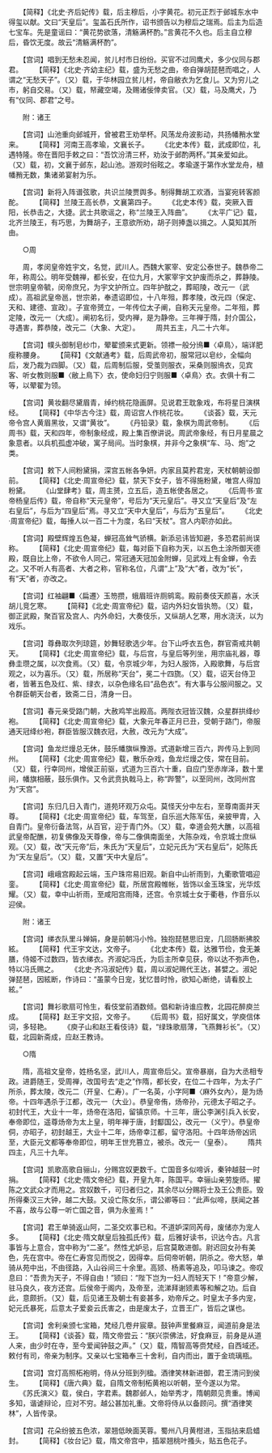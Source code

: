 <!-- { "loadSidebar": true } -->
　　【简释】《北史·齐后妃传》载，后主穆后，小字黄花。初元正烈于邺城东水中得玺以献。文曰“天皇后”。玺盖石氏所作，诏书颁告以为穆后之瑞焉。后主为后造七宝车。先是童谣曰：“黄花势欲落，清觞满杯酌。”言黄花不久也。后主自立穆后，昏饮无度。故云“清觞满杯酌”。

　　【宫词】唱到无愁未忍闻，贫儿村市日纷纷。买官不过同鹰犬，多少仪同与郡君。
　　【简释】《北史·齐幼主纪》载，盛为无愁之曲，帝自弹胡琵琶而唱之，人谓之“无愁天子”。（又）载，于华林园立贫儿村，帝自敝衣为乞食儿。又为穷儿之市，躬自交易。（又）载，帑藏空竭，及赐诸佞倖卖官。（又）载，马及鹰犬，乃有“仪同、郡君”之号。

　　附：诸王

　　【宫词】山池重向邺城开，曾被君王劝举杯。风荡龙舟波影动，共扬幡矟水堂来。
　　【简释】河南王高孝瑜，文襄长子。
　　《北史本传》载，武成即位，礼遇特隆。帝在晋阳手敕之曰：“吾饮汾清三杯，劝汝于邺酌两杯。”其亲爱如此。（又）载，初，文襄于邺东，起山池。游观时俗眩之。孝瑜遂于第作水堂龙舟，植幡矟无数，集诸弟宴射为乐。

　　【宫词】新将入阵谱弦歌，共识兰陵贾舆多。制得舞胡工欢酒，当宴宛转客颜酡。
　　【简释】兰陵王高长恭，文襄第四子。
　　《北史本传》载，突厥入晋阳，长恭击之，大捷。武士共歌谣之，称“兰陵王入阵曲”。
　　《太平广记》载，北齐兰陵王，有巧思，为舞胡子，王意欲所劝，胡子则捧盏以揖之。人莫知其所由。

　　○周

　　周，孝闵皇帝姓宇文，名觉，武川人。西魏大冢宰、安定公泰世子。魏恭帝二年，称周公。明年受魏禅，都长安，在位九月，大冢宰宇文护废而杀之，葬静陵。世宗明皇帝毓，闵帝庶兄，为宇文护所立。四年护酖之，葬昭陵，改元一（武成）。高祖武皇帝邕，世宗弟，奉遗诏即位，十八年殂，葬孝陵，改元四（保定、天和、建德、宣政）。子宣帝赟立，一年传位太子阐，自称天元皇帝。二年殂，葬定陵，改元一（大成）。阐初名衍，受内禅，是为静帝。三年禅于隋，封介国公，寻遇害，葬恭陵，改元二（大象、大定）。
　　周共五主，凡二十六年。

　　【宫词】幞头御制皂纱巾，翚翟颁来式更新。领褾一般分鳪■〈卓鳥〉，端详肥瘦称腰身。
　　【简释】《文献通考》载，后周武帝初，服常冠以皂纱，全幅向后，发乃裁为四脚。（又）载，后周制后服，受茧则服衣，采桑则服鳪衣，见宾客、听女教则服■〈敝上鳥下〉衣，使命妇归宁则服■〈卓鳥〉衣。衣俱十有二等，以翚翟为领。

　　【宫词】黄妆翻尽黛眉青，绰约桃花隐画屏。见说君王耽象戏，布将星日演棋经。
　　【简释】《中华古今注》载，周诏宫人作桃花妆。
　　《谈荟》载，天元帝令宫人黄眉黑妆，又谓“黄妆”。
　　《丹铅录》载，象棋为周武帝制。
　　《后周书》载，天和四年，帝制象经成，殿上集百僚讲说。周武帝象经，有日月星晨之象意者。以兵机孤虚冲破，寓子局间。当时象棋，并非今之象棋“车、马、炮”之类。

　　【宫词】敕下人间粉黛捐，深宫五帐各争妍。内家且莫矜君宠，天杖朝朝设御前。
　　【简释】《北史·周宣帝纪》载，禁天下女子，皆不得施粉黛，唯宫人得加粉黛。
　　《山堂肆考》载，周主赟，立五后，造五帐使各居之。
　　《后周书·宣帝杨皇后传》载，帝自称“天元皇帝”，号后为“天元皇后”。寻又立“天皇后”及“左右皇后”，与后为“四皇后”焉。寻又立“天中大皇后”，与后为“五皇后”。
　　《北史·周宣帝纪》载，每捶人以一百二十为度，名曰“天杖”。宫人内职亦如此。

　　【宫词】殿壁辉煌五色凝，蝉冠高耸气骄横。新添忌讳皆知避，多恐君前尚误称。
　　【简释】《北史·周宣帝纪》载，每对臣下自称为天，以五色土涂所御天德殿，既自比上帝，不欲令人同己，常冠通天冠加金附蝉，见武戏上有金蝉，令去之。又不听人有高者、大者之称，官称名位，凡谓“上”及“大”者，改为“长”，有“天”者，亦改之。

　　【宫词】红袖翩■〈扁遷〉玉笏攒，蛾眉班许厕鹓鸾。殿前奏伎天颜喜，水沃胡儿竞乞寒。
　　【简释】《北史·周宣帝纪》载，诏内外妇女皆执笏。（又）载，御正武殿，聚百官及宫人、内外命妇，大奏伎乐，又纵胡人乞寒，用水浇沃，以为戏乐。

　　【宫词】尊彝取次列琼筵，妙舞轻歌选少年。台下山呼衣五色，群官斋戒共朝天。
　　【简释】《北史·周宣帝纪》载，与后宫，与皇后等列坐，用宗庙礼器，尊彝圭瓒之属，以次食焉。（又）载，令京城少年，为妇人服饰，入殿歌舞，与后宫观之，以为喜乐。（又）载，所居称“天台”，冕二十四旒。（又）载，诏天台侍卫者，皆著五色及红、紫、绿衣，以杂色缘名曰“品色衣”。有大事与公服间服之。又令群臣朝天台者，致斋二日，清身一日。

　　【宫词】春元亲受路门朝，大赦鸡竿出殿高。两陛衣冠皆汉魏，众星群拱绛纱袍。
　　【简释】《北史·周宣帝纪》载，大象元年春正月已丑，受朝于路门，帝服通天冠绛纱袍，群臣皆服汉魏衣冠，大赦，改元为“大成”。

　　【宫词】鱼龙烂熳总无休，鼓乐幡旗纵豫游。式道新增三百六，跸传马上到同州。
　　【简释】《北史·周宣帝纪》载，散乐杂戏，鱼龙烂熳之伎，常在目前。（又）载，行幸同州，增侯正前驱，式道为三百六十重，自应门至赤岸泽，数十里间，幡旗相蔽，鼓乐俱作。又令武贲执戟马上，称“跸警”，以至同州，改同州宫为“天宫”。

　　【宫词】东归几日入青门，道苑环观万众屯。莫怪天分中左右，至尊南面并天尊。
　　【简释】《北史·周宣帝纪》载，车驾至，自乐巡大陈军伍，亲披甲胄，入自青门。皇帝衍备法驾，从百官，迎于青门外。（又）载，幸道会苑大醮，以高祖武皇帝配醮，初复佛像及天尊像，帝与二像俱南面坐，大陈杂戏，令京城士庶纵观。（又）载，改“天元帝”后，朱氏为“天皇后”，立妃元氏为“天右皇后”，妃陈氏为“天左皇后”。（又）载，又置“天中大皇后”。

　　【宫词】峨峨宫殿起云端，玉户珠帘易旧观。新自中山祈雨到，九衢歌管唱迎銮。
　　【简释】《北史·周宣帝纪》载，所居宫殿帷帐，皆饰以金玉珠宝，光华炫耀。（又）载，幸中山祈雨，至咸阳宫雨降，还宫。令京城士女于衢巷，作音乐以迎侯。

　　附：诸王

　　【宫词】绨衣队里斗婵娟，身是前朝冯小怜。独抱琵琶思旧宠，几回肠断拂胶絃。
　　【简释】代王宇文达，文帝子。
　　《北史本传》载，达雅节俭，食无兼膳，侍姬不过数四，皆衣绨衣。齐淑妃冯氏，为后主所幸见获，帝以达不弥声色，特以冯氏赐之。
　　《北史·齐冯淑妃传》载，周以淑妃赐代王达，甚嬖之。淑妃弹琵琶，因絃断，作诗曰：“虽蒙今日宠，犹忆昔时怜，欲知心断绝，请看胶上絃。”

　　【宫词】舞衫歌扇可怜生，看伎堂前酒数倾。倡和新诗谁应教，北园花醉庾兰成。
　　【简释】赵王宇文招，文帝子。
　　《后周书》载，招好属文，学庾信体词，多轻艳。
　　《庾子山和赵王看伎诗》载，“绿珠歌扇薄，飞燕舞衫长”。（又）载，北园新斋成，应赵王教诗。

　　○隋

　　隋，高祖文皇帝，姓杨名坚，武川人，周宣帝后父。宣帝暴崩，自为大丞相专政。进爵随王，受周禅，改国号去“走之”作隋，都长安，在位二十四年，为太子广所杀，葬太陵，改元二（开皇、仁寿）。广一名英，小字阿■〈麻外女內〉，是为炀帝。十四年遇杀于江都，改元一（大业）。恭皇帝侑，炀帝孙，元德太子昭之子。初封代王，大业十一年，炀帝在洛阳，留镇京师。十三年，唐公李渊引兵入长安，奉帝即位，遥尊炀帝为太上皇，明年禅于唐，封酅国公，改元一（义宁）。恭皇帝侗，亦昭子，初封越王，大业十二年，炀帝幸江都，留守洛阳。十四年炀帝凶讯至，大臣元文都等奉帝即位，明年王世充篡立，被杀。改元一（皇泰）。
　　隋共四主，凡三十九年。

　　【宫词】凯歌高歌自骊山，分赐宫奴更数千。亡国音多似啼诉，秦钟越鼓一时捐。
　　【简释】《北史·隋文帝纪》载，开皇九年，陈国平。幸骊山亲劳旋师。擢陈之文武众才而用之。宫奴数千，可归者归之，其余尽以分赐将士及王公贵臣。毁所得秦汉三大钟，越二大鼓。又设亡陈女乐，谓公卿等曰：“此声似啼，朕闻之甚不喜，故与公尊一听亡国之音，俱为永鉴焉！”

　　【宫词】君王单骑返山阿，二圣交欢事已和。不道妒深同芮母，废储亦为宠人多。
　　【简释】《北史·隋文献皇后独孤氏传》载，后雅好读书，识达今古。凡言事皆与上意合，宫中称为“二圣”。然性尤妒忌，后宫莫敢进御。尉迟回女孙有美色，先在宫中。帝在仁寿宫见而悦之，因得幸。后伺帝听朝，阴杀之。帝大怒，单骑从苑中出，不由径路，入山谷间三十余里。高颎、杨素等追及，叩马谏之。帝叹息曰：“吾贵为天子，不得自由！”颎曰：“陛下岂为一妇人而轻天下！”帝意少解，驻马良久，夜方还宫。后侯帝于阁内，及帝至，流涕拜谢颎素等和解之功。后自此，意颇折。（又）载，后见诸王及朝士有妾甚多，劝帝斥之。时皇太子多内宠，妃元氏暴死，后意太子爱妾云氏害之，由是废太子，立晋王广，皆后之谋也。

　　【宫词】舍利亲颁七宝箱，梵经几卷弁宸章。鼓钟声里餐麻豆，闻道前身是法王。
　　【简释】《谈荟》载，隋文帝尝云：“朕兴崇佛法，好食麻豆，前身是从道人来，由少时在寺，至今爱闻钟鼓之声。”（又）载，隋智高等赍梵经，自西域还。敕付有司，帝亲为制序。又亲以七宝箱奉三十舍利，自内而出，置于金琉璃瓶。

　　【宫词】宫灯高照柘袍明，侍从分班到列楹。酒律笑林新进御，君王清问到侯生。
　　【简释】《唐六典》载，自隋文帝制柘黄袍以听朝，至今遂以为常。
　　《苏氏演义》载，侯白，字君素。魏郡邺人，始举秀才，隋朝颇见贵重。博闻多知，谐谑辩论，应对不穷。越公甚加礼重。文帝将侍从以备顾问。撰“酒律笑林”，人皆传录。

　　【宫词】花朵纷披五色浓，翠翘低映面芙蓉。蜀州八月黄柑进，玉指拈来启蜡封。
　　【简释】《妆台记》载，隋文帝宫中，插翠翘桃叶搔头，贴五色花子。
